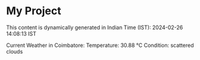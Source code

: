 # My Project

This content is dynamically generated in Indian Time (IST): 2024-02-26 14:08:13 IST


Current Weather in Coimbatore:
Temperature: 30.88 °C
Condition: scattered clouds
